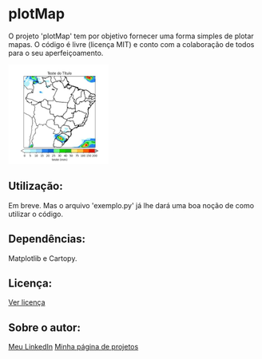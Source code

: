 # plotMap
O projeto 'plotMap' tem por objetivo fornecer uma forma simples de plotar mapas.
O código é livre (licença MIT) e conto com a colaboração de todos para o seu aperfeiçoamento.

<img src="Teste1.jpg" width="200">

## Utilização:

Em breve. Mas o arquivo 'exemplo.py' já lhe dará uma boa noção de como utilizar o código.

## Dependências:

Matplotlib e Cartopy.

## Licença:

[Ver licença](LICENSE)


## Sobre o autor:

[Meu LinkedIn](www.linkedin.com/in/nelsonrossibittencourt)
[Minha página de projetos](www.nrbenergia.somee.com)


